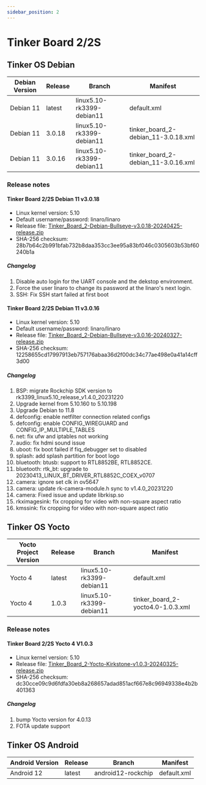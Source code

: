 ```yaml
---
sidebar_position: 2
---
```


# Tinker Board 2/2S
## Tinker OS Debian
|Debian Version|Release|Branch|Manifest|
|-|-|-|-|
|Debian 11|latest|linux5.10-rk3399-debian11|default.xml|
|Debian 11|3.0.18|linux5.10-rk3399-debian11|tinker_board_2-debian_11-3.0.18.xml|
|Debian 11|3.0.16|linux5.10-rk3399-debian11|tinker_board_2-debian_11-3.0.16.xml|

### Release notes
#### Tinker Board 2/2S Debian 11 v3.0.18
- Linux kernel version: 5.10
- Default username/password: linaro/linaro
- Release file: [Tinker_Board_2-Debian-Bullseye-v3.0.18-20240425-release.zip](https://dlcdnets.asus.com/pub/ASUS/Embedded_IPC/Tinker%20Board%202/Tinker_Board_2-Debian-Bullseye-v3.0.18-20240425-release.zip?model=Tinker%20Board%202)
- SHA-256 checksum: 28b7b64c2b991bfab732b8daa353cc3ee95a83bf046c0305603b53bf60240b1a

##### Changelog
1. Disable auto login for the UART console and the dekstop environment.
2. Force the user linaro to change its password at the linaro's next login.
3. SSH: Fix SSH start failed at first boot

#### Tinker Board 2/2S Debian 11 v3.0.16
- Linux kernel version: 5.10
- Default username/password: linaro/linaro
- Release file: [Tinker_Board_2-Debian-Bullseye-v3.0.16-20240327-release.zip](https://dlcdnets.asus.com/pub/ASUS/Embedded_IPC/Tinker%20Board%202/Tinker_Board_2-Debian-Bullseye-v3.0.16-20240327-release.zip?model=Tinker%20Board%202)
- SHA-256 checksum: 12258655cd17997913eb757176abaa36d2f00dc34c77ae498e0a41a14cff3d00

##### Changelog
1. BSP: migrate Rockchip SDK version to rk3399_linux5.10_release_v1.4.0_20231220
2. Upgrade kernel from 5.10.160 to 5.10.198
3. Upgrade Debian to 11.8
4. defconfig: enable netfilter connection related configs
5. defconfig: enable CONFIG_WIREGUARD and CONFIG_IP_MULTIPLE_TABLES
6. net: fix ufw and iptables not working
7. audio: fix hdmi sound issue
8. uboot: fix boot failed if fiq_debugger set to disabled
9. splash: add splash partition for boot logo
10. bluetooth: btusb: support to RTL8852BE, RTL8852CE.
11. bluetooth: rtk_bt: upgrade to 20230413_LINUX_BT_DRIVER_RTL8852C_COEX_v0707
12. camera: ignore set clk in ov5647
13. camera: update rk-camera-module.h sync to v1.4.0_20231220
14. camera: Fixed issue and update librkisp.so
15. rkximagesink: fix cropping for video with non-square aspect ratio
16. kmssink: fix cropping for video with non-square aspect ratio

## Tinker OS Yocto
|Yocto Project Version|Release|Branch|Manifest|
|-|-|-|-|
|Yocto 4|latest|linux5.10-rk3399-debian11|default.xml||
|Yocto 4|1.0.3|linux5.10-rk3399-debian11|tinker_board_2-yocto4.0-1.0.3.xml|

### Release notes
#### Tinker Board 2/2S Yocto 4 V1.0.3
- Linux kernel version: 5.10
- Release file: [Tinker_Board_2-Yocto-Kirkstone-v1.0.3-20240325-release.zip](https://dlcdnets.asus.com/pub/ASUS/Embedded_IPC/Tinker%20Board%202/Tinker_Board_2-Yocto-Kirkstone-v1.0.3-20240325-release.zip?model=Tinker%20Board%202)
- SHA-256 checksum: dc30cce09c9d6fdfa30eb8a268657adad851acf667e8c96949338e4b2b401363

##### Changelog
1. bump Yocto version for 4.0.13
2. FOTA update support

## Tinker OS Android
|Android Version|Release|Branch|Manifest|
|-|-|-|-|
|Android 12|latest|android12-rockchip|default.xml|
